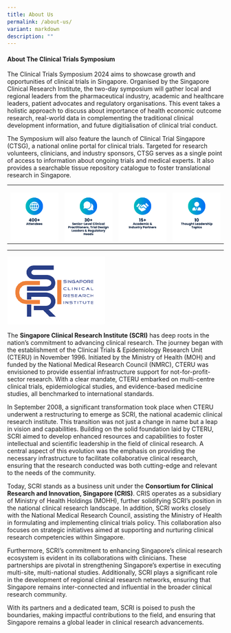 ```yaml
---
title: About Us
permalink: /about-us/
variant: markdown
description: ""
---
```

<h4><strong>About The Clinical Trials Symposium</strong></h4>
<p>The Clinical Trials Symposium 2024 aims to showcase growth and opportunities of clinical trials in Singapore. Organised by the Singapore Clinical Research Institute, the two-day symposium will gather local and regional leaders from the pharmaceutical industry, academic and healthcare leaders, patient advocates and regulatory organisations. This event takes a holistic approach to discuss about importance of health economic outcome research, real-world data in complementing the traditional clinical development information, and future digitialisation of clinical trial conduct.</p>

<p>The Symposium will also feature the launch of Clinical Trial Singapore (CTSG), a national online portal for clinical trials. Targeted for research volunteers, clinicians, and industry sponsors, CTSG serves as a single point of access to information about ongoing trials and medical experts. It also provides a searchable tissue repository catalogue to foster translational research in Singapore.</p>
<table>
<tbody>
<tr>
<th rowspan="1" colspan="1">
<p></p>
<div class="isomer-image-wrapper">
<img style="width: 100%;" height="auto" width="100%" alt="" src="/images/Icon_03.png">
</div>
</th>
<th rowspan="1" colspan="1">
<p></p>
<div class="isomer-image-wrapper">
<img style="width: 100%" height="auto" width="100%" alt="" src="/images/Icon_02.png">
</div>
</th>
<th rowspan="1" colspan="1">
<p></p>
<div class="isomer-image-wrapper">
<img style="width: 100%" height="auto" width="100%" alt="" src="/images/Icon_04.png">
</div>
</th>
<th rowspan="1" colspan="1">
<p></p>
<div class="isomer-image-wrapper">
<img style="width: 100%" height="auto" width="100%" alt="" src="/images/Icon_01.png">
</div>
</th>
</tr>
</tbody>
</table>
<hr>
<div class="row padding--top--xl">
	<div class="col is-3">
		<img src="/images/At_A_Glance_05.png">
	</div>
	<div class="col is-9">
		<p>The <strong>Singapore Clinical Research Institute (SCRI)</strong> has deep roots in the nation’s commitment to advancing clinical research. The journey began with the establishment of the Clinical Trials &amp; Epidemiology Research Unit (CTERU) in November 1996. Initiated by the Ministry of Health (MOH) and funded by the National Medical Research Council (NMRC), CTERU was envisioned to provide essential infrastructure support for not-for-profit-sector research. With a clear mandate, CTERU embarked on multi-centre clinical trials, epidemiological studies, and evidence-based medicine studies, all benchmarked to international standards.</p>
	</div>
</div>
<div class="row">
	<div class="col is-12">
		<p>In September 2008, a significant transformation took place when CTERU underwent a restructuring to emerge as SCRI, the national academic clinical research institute. This transition was not just a change in name but a leap in vision and capabilities. Building on the solid foundation laid by CTERU, SCRI aimed to develop enhanced resources and capabilities to foster intellectual and scientific leadership in the field of clinical research. A central aspect of this evolution was the emphasis on providing the necessary infrastructure to facilitate collaborative clinical research, ensuring that the research conducted was both cutting-edge and relevant to the needs of the community.</p>
		<p>Today, SCRI stands as a business unit under the <strong>Consortium for Clinical Research and Innovation, Singapore (CRIS)</strong>. CRIS operates as a subsidiary of Ministry of Health Holdings (MOHH), further solidifying SCRI’s position in the national clinical research landscape. In addition, SCRI works closely with the National Medical Research Council, assisting the Ministry of Health in formulating and implementing clinical trials policy. This collaboration also focuses on strategic initiatives aimed at supporting and nurturing clinical research competencies within Singapore.</p>
		<p>Furthermore, SCRI’s commitment to enhancing Singapore’s clinical research ecosystem is evident in its collaborations with clinicians. These partnerships are pivotal in strengthening Singapore’s expertise in executing multi-site, multi-national studies. Additionally, SCRI plays a significant role in the development of regional clinical research networks, ensuring that Singapore remains inter-connected and influential in the broader clinical research community.</p>
		<p>With its partners and a dedicated team, SCRI is poised to push the boundaries, making impactful contributions to the field, and ensuring that Singapore remains a global leader in clinical research advancements.</p>
	</div>
</div>